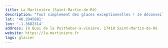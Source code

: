 ```yaml
---
title: La Martinière (Saint-Martin-de-Ré)
description: "Tout simplement des glaces exceptionnelles ! Je déconseille la glace à l'huitre 🤢."
lat: '46.2045881'
lon: '-1.3682314'
address: 19 Quai de la Poithebar-à-vinière, 17410 Saint-Martin-de-Ré
website: https://la-martiniere.fr
tags: glacier
---
```

